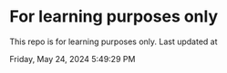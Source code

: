 # For learning purposes only
This repo is for learning purposes only.
Last updated at

Friday, May 24, 2024 5:49:29 PM

